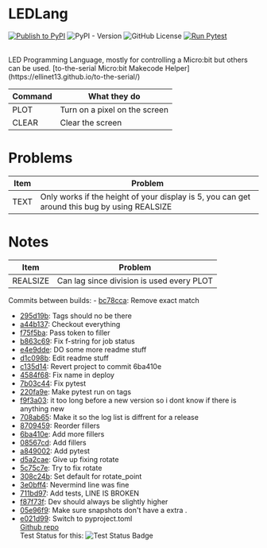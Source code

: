 # LEDLang
[![Publish to PyPI](https://github.com/ElliNet13/ledlang/actions/workflows/deploy.yml/badge.svg)](https://github.com/ElliNet13/ledlang/actions/workflows/deploy.yml)
![PyPI - Version](https://img.shields.io/pypi/v/ledlang)
![GitHub License](https://img.shields.io/github/license/ElliNet13/ledlang)
[![Run Pytest](https://github.com/ElliNet13/ledlang/actions/workflows/pytest.yml/badge.svg)](https://github.com/ElliNet13/ledlang/actions/workflows/pytest.yml)

<br>
LED Programming Language, mostly for controlling a Micro:bit but others can be used.
[to-the-serial Micro:bit Makecode Helper](https://ellinet13.github.io/to-the-serial/)

| Command  | What they do                    |
|----------|---------------------------------|
| PLOT     | Turn on a pixel on the screen   |
| CLEAR    | Clear the screen                |

# Problems
| Item     | Problem                                                                                        |
|----------|------------------------------------------------------------------------------------------------|
| TEXT     | Only works if the height of your display is 5, you can get around this bug by using REALSIZE   |

# Notes
| Item         | Problem                                     |
|--------------|---------------------------------------------|
| REALSIZE     | Can lag since division is used every PLOT   |

Commits between builds: - [bc78cca](https://github.com/ElliNet13/ledlang/commit/bc78ccaf8d5b90249c58e95025b78109d12ac67a): Remove exact match
- [295d19b](https://github.com/ElliNet13/ledlang/commit/295d19bf103d62c978549eba3efca715aa672f3b): Tags should no be there
- [a44b137](https://github.com/ElliNet13/ledlang/commit/a44b137490332bcfb1d63fa998e834fcf368b98c): Checkout everything
- [f75f5ba](https://github.com/ElliNet13/ledlang/commit/f75f5ba8e24f7632f93019fb349c92e9172d2303): Pass token to filler
- [b863c69](https://github.com/ElliNet13/ledlang/commit/b863c694875faf94d6db958e86c2895e07ed15a3): Fix f-string for job status
- [e4e9dde](https://github.com/ElliNet13/ledlang/commit/e4e9dde3d4334aea3ac77446322f81d6db74f3f8): DO some more readme stuff
- [d1c098b](https://github.com/ElliNet13/ledlang/commit/d1c098b473b833ba2591733c2604477ce7619712): Edit readme stuff
- [c135d14](https://github.com/ElliNet13/ledlang/commit/c135d146fe94ff8eeef9e1b778c8f0ee95705f67): Revert project to commit 6ba410e
- [4584f68](https://github.com/ElliNet13/ledlang/commit/4584f68c0ef30860622788212fae981513c95635): Fix name in deploy
- [7b03c44](https://github.com/ElliNet13/ledlang/commit/7b03c44c525b0e02b6ce55c725c9b74173295c8f): Fix pytest
- [220fa9e](https://github.com/ElliNet13/ledlang/commit/220fa9ef96837b14ae68ddbdeb23e9506c7353ac): Make pytest run on tags
- [f9f3a03](https://github.com/ElliNet13/ledlang/commit/f9f3a03fa959d1ac7ac492b524bc1c6c8626282e): it too long before a new version so i dont know if there is anything new
- [708ab65](https://github.com/ElliNet13/ledlang/commit/708ab657627b07a2726fe5b9f89fee26a329880e): Make it so the log list is diffrent for a release
- [8709459](https://github.com/ElliNet13/ledlang/commit/87094599da88fc93e37c7f7104f29d8986fc1e71): Reorder fillers
- [6ba410e](https://github.com/ElliNet13/ledlang/commit/6ba410e209aaf8eda34df95d77f85aa722d84c8f): Add more fillers
- [08567cd](https://github.com/ElliNet13/ledlang/commit/08567cd719085e287fdc54d1a025ba3cbe697e1c): Add fillers
- [a849002](https://github.com/ElliNet13/ledlang/commit/a84900215bac426523ff2be0086c9bb92d17f989): Add pytest
- [d5a2cae](https://github.com/ElliNet13/ledlang/commit/d5a2cae9ffe2444c845c69a9bd92c47331637a7b): Give up fixing rotate
- [5c75c7e](https://github.com/ElliNet13/ledlang/commit/5c75c7ee51aea806717af4551de067b93da257a2): Try to fix rotate
- [308c24b](https://github.com/ElliNet13/ledlang/commit/308c24b2ca8118d12e2f2e26b224d2d193191b51): Set default for rotate_point
- [3e0bff4](https://github.com/ElliNet13/ledlang/commit/3e0bff49a3394d221cc2cddcf48d49f2fc2862a3): Nevermind line was fine
- [711bd97](https://github.com/ElliNet13/ledlang/commit/711bd975ddf2841bad55087d0d5c5d3fe16ba51d): Add tests, LINE IS BROKEN
- [f87f73f](https://github.com/ElliNet13/ledlang/commit/f87f73f41a72c61488e8371c02b402d1b4b29f3c): Dev should always be slightly higher
- [05e96f9](https://github.com/ElliNet13/ledlang/commit/05e96f97ed6bcaa753095951633fc4699b837287): Make sure snapshots don't have a extra .
- [e021d99](https://github.com/ElliNet13/ledlang/commit/e021d996e652164b9302a5c1405642dd741ee594): Switch to pyproject.toml<br>
[Github repo](https://github.com/ElliNet13/ledlang)<br>
Test Status for this: ![Test Status Badge](https://img.shields.io/badge/dynamic/json?url=https%3A%2F%2Fapi.github.com%2Frepos%2FElliNet13%2Fledlang%2Factions%2Fjobs%2F46524062192&query=status&logo=github&label=Test%20Status)